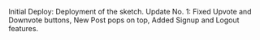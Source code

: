 Initial Deploy: Deployment of the sketch.
Update No. 1: Fixed Upvote and Downvote buttons, New Post pops on top, Added Signup and Logout features.
